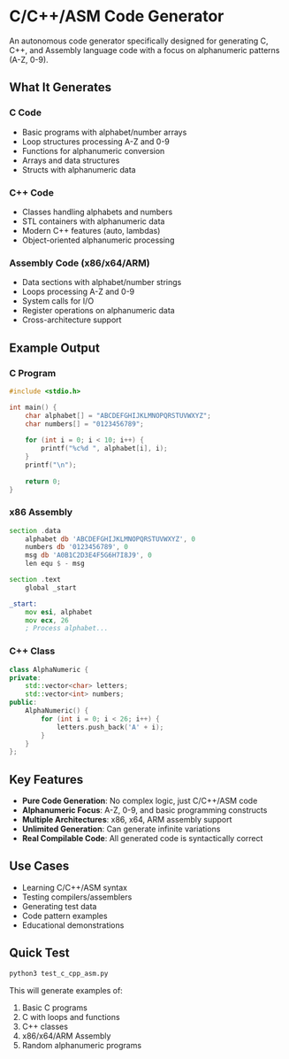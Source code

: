 # C/C++/ASM Code Generator

An autonomous code generator specifically designed for generating C, C++, and Assembly language code with a focus on alphanumeric patterns (A-Z, 0-9).

## What It Generates

### C Code
- Basic programs with alphabet/number arrays
- Loop structures processing A-Z and 0-9
- Functions for alphanumeric conversion
- Arrays and data structures
- Structs with alphanumeric data

### C++ Code
- Classes handling alphabets and numbers
- STL containers with alphanumeric data
- Modern C++ features (auto, lambdas)
- Object-oriented alphanumeric processing

### Assembly Code (x86/x64/ARM)
- Data sections with alphabet/number strings
- Loops processing A-Z and 0-9
- System calls for I/O
- Register operations on alphanumeric data
- Cross-architecture support

## Example Output

### C Program
```c
#include <stdio.h>

int main() {
    char alphabet[] = "ABCDEFGHIJKLMNOPQRSTUVWXYZ";
    char numbers[] = "0123456789";
    
    for (int i = 0; i < 10; i++) {
        printf("%c%d ", alphabet[i], i);
    }
    printf("\n");
    
    return 0;
}
```

### x86 Assembly
```asm
section .data
    alphabet db 'ABCDEFGHIJKLMNOPQRSTUVWXYZ', 0
    numbers db '0123456789', 0
    msg db 'A0B1C2D3E4F5G6H7I8J9', 0
    len equ $ - msg

section .text
    global _start

_start:
    mov esi, alphabet
    mov ecx, 26
    ; Process alphabet...
```

### C++ Class
```cpp
class AlphaNumeric {
private:
    std::vector<char> letters;
    std::vector<int> numbers;
public:
    AlphaNumeric() {
        for (int i = 0; i < 26; i++) {
            letters.push_back('A' + i);
        }
    }
};
```

## Key Features

- **Pure Code Generation**: No complex logic, just C/C++/ASM code
- **Alphanumeric Focus**: A-Z, 0-9, and basic programming constructs
- **Multiple Architectures**: x86, x64, ARM assembly support
- **Unlimited Generation**: Can generate infinite variations
- **Real Compilable Code**: All generated code is syntactically correct

## Use Cases

- Learning C/C++/ASM syntax
- Testing compilers/assemblers
- Generating test data
- Code pattern examples
- Educational demonstrations

## Quick Test

```bash
python3 test_c_cpp_asm.py
```

This will generate examples of:
1. Basic C programs
2. C with loops and functions
3. C++ classes
4. x86/x64/ARM Assembly
5. Random alphanumeric programs